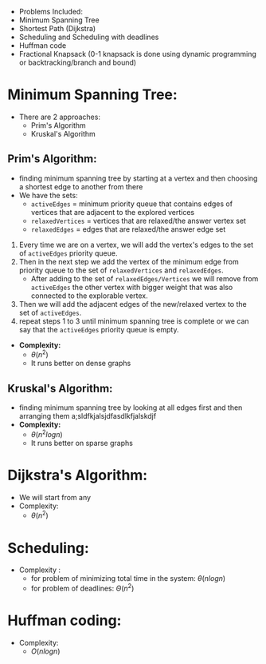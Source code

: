 - Problems Included:
- Minimum Spanning Tree
- Shortest Path (Dijkstra)
- Scheduling and Scheduling with deadlines
- Huffman code
- Fractional Knapsack (0-1 knapsack is done using dynamic programming or backtracking/branch and bound)
# Minimum Spanning Tree:
- There are 2 approaches:
	- Prim's Algorithm
	- Kruskal's Algorithm
## Prim's Algorithm:
- finding minimum spanning tree by starting at a vertex and then choosing a shortest edge to another from there
- We have the sets:
	- `activeEdges` = minimum priority queue that contains edges of vertices that are adjacent to the explored vertices
	- `relaxedVertices` = vertices that are relaxed/the answer vertex set
	- `relaxedEdges` = edges that are relaxed/the answer edge set
1) Every time we are on a vertex, we will add the vertex's edges to the set of `activeEdges` priority queue.
2) Then in the next step we add the vertex of the minimum edge from priority queue to the set of `relaxedVertices` and `relaxedEdges`.
	- After adding to the set of `relaxedEdges/Vertices` we will remove from `activeEdges` the other vertex with bigger weight that was also connected to the explorable vertex.  
3) Then we will add the adjacent edges of the new/relaxed vertex to the set of `activeEdges`.
4) repeat steps 1 to 3 until minimum spanning tree is complete or we can say that the `activeEdges` priority queue is empty.
- **Complexity:**
	- $\theta(n^2)$ 
	- It runs better on dense graphs
## Kruskal's Algorithm:
- finding minimum spanning tree by looking at all edges first and then arranging them a;sldfkjalsjdfasdlkfjalskdjf
- **Complexity:**
	- $\theta(n^2logn)$
	- It runs better on sparse graphs

# Dijkstra's Algorithm:
- We will start from any 
- Complexity: 
	- $\theta(n^2)$ 

# Scheduling:
- Complexity : 
	- for problem of minimizing total time in the system: $\theta(nlog n)$ 
	- for problem of deadlines: $\Theta(n^2)$ 

# Huffman coding:
- Complexity:
	- $O(n  log n)$ 
